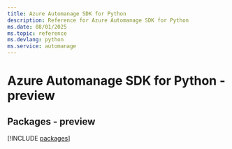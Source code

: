 ```yaml
---
title: Azure Automanage SDK for Python
description: Reference for Azure Automanage SDK for Python
ms.date: 08/01/2025
ms.topic: reference
ms.devlang: python
ms.service: automanage
---
```

# Azure Automanage SDK for Python - preview
## Packages - preview
[!INCLUDE [packages](automanage-index.md)]